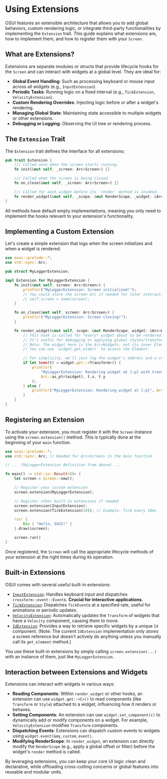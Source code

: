 # Using Extensions

OSUI features an extensible architecture that allows you to add global behaviors, custom rendering logic, or integrate third-party functionalities by implementing the `Extension` trait. This guide explains what extensions are, how to implement them, and how to register them with your `Screen`.

## What are Extensions?

Extensions are separate modules or structs that provide lifecycle hooks for the `Screen` and can interact with widgets at a global level. They are ideal for:

*   **Global Event Handling**: Such as processing keyboard or mouse input across all widgets (e.g., `InputExtension`).
*   **Periodic Tasks**: Running logic on a fixed interval (e.g., `TickExtension`, `VelocityExtension`).
*   **Custom Rendering Overrides**: Injecting logic before or after a widget's rendering.
*   **Managing Global State**: Maintaining state accessible to multiple widgets or other extensions.
*   **Debugging or Logging**: Observing the UI tree or rendering process.

## The `Extension` Trait

The `Extension` trait defines the interface for all extensions:

```rust
pub trait Extension {
    /// Called once when the screen starts running.
    fn init(&mut self, _screen: Arc<Screen>) {}

    /// Called when the screen is being closed.
    fn on_close(&mut self, _screen: Arc<Screen>) {}

    /// Called for each widget before its `render` method is invoked.
    fn render_widget(&mut self, _scope: &mut RenderScope, _widget: &Arc<Widget>) {}
}
```

All methods have default empty implementations, meaning you only need to implement the hooks relevant to your extension's functionality.

## Implementing a Custom Extension

Let's create a simple extension that logs when the screen initializes and when a widget is rendered.

```rust
use osui::prelude::*;
use std::sync::Arc;

pub struct MyLoggerExtension;

impl Extension for MyLoggerExtension {
    fn init(&mut self, screen: Arc<Screen>) {
        println!("MyLoggerExtension: Screen initialized!");
        // You could store the screen Arc if needed for later interaction
        // self.screen = Some(screen);
    }

    fn on_close(&mut self, screen: Arc<Screen>) {
        println!("MyLoggerExtension: Screen closing!");
    }

    fn render_widget(&mut self, scope: &mut RenderScope, widget: &Arc<Widget>) {
        // This hook is called for *every* widget about to be rendered.
        // It's useful for debugging or applying global styles/transforms.
        // Note: The widget here is the Arc<Widget>, not its inner Element.
        // You can use `widget.get_elem()` to access the Element.

        // For simplicity, we'll just log the widget's address and a component if it has one.
        if let Some(t) = widget.get::<Transform>() {
            println!(
                "MyLoggerExtension: Rendering widget at {:p} with transform: x={:?} y={:?}",
                Arc::as_ptr(widget), t.x, t.y
            );
        } else {
            println!("MyLoggerExtension: Rendering widget at {:p}", Arc::as_ptr(widget));
        }
    }
}
```

## Registering an Extension

To activate your extension, you must register it with the `Screen` instance using the `screen.extension()` method. This is typically done at the beginning of your `main` function.

```rust
use osui::prelude::*;
use std::sync::Arc; // Needed for Arc<Screen> in the main function

// ... (MyLoggerExtension definition from above) ...

fn main() -> std::io::Result<()> {
    let screen = Screen::new();

    // Register your custom extension
    screen.extension(MyLoggerExtension);

    // Register other built-in extensions if needed
    screen.extension(InputExtension);
    screen.extension(TickExtension(10)); // Example: Tick every 10ms

    rsx! {
        Div { "Hello, OSUI!" }
    }.draw(&screen);

    screen.run()
}
```

Once registered, the `Screen` will call the appropriate lifecycle methods of your extension at the right times during its operation.

## Built-in Extensions

OSUI comes with several useful built-in extensions:

*   [`InputExtension`](/docs/reference/extensions_api.md#inputextension): Handles keyboard input and dispatches `crossterm::event::Event`s. **Crucial for interactive applications.**
*   [`TickExtension`](/docs/reference/extensions_api.md#tickextension): Dispatches `TickEvent`s at a specified rate, useful for animations or periodic updates.
*   [`VelocityExtension`](/docs/reference/extensions_api.md#velocityextension): Automatically updates the `Transform` of widgets that have a `Velocity` component, causing them to move.
*   [`IdExtension`](/docs/reference/extensions_api.md#idextension): Provides a way to retrieve specific widgets by a unique `Id` component. (Note: The current `IdExtension` implementation only *stores* a screen reference but doesn't actively do anything unless you manually call its `get_element` method.)

You use these built-in extensions by simply calling `screen.extension(...)` with an instance of them, just like `MyLoggerExtension`.

## Interaction between Extensions and Widgets

Extensions can interact with widgets in various ways:

*   **Reading Components**: Within `render_widget` or other hooks, an extension can use `widget.get::<C>()` to read components (like `Transform` or `Style`) attached to a widget, influencing how it renders or behaves.
*   **Setting Components**: An extension can use `widget.set_component(c)` to dynamically add or modify components on a widget. For example, `VelocityExtension` modifies `Transform` components.
*   **Dispatching Events**: Extensions can dispatch custom events to widgets using `widget.event(&my_custom_event)`.
*   **Modifying RenderScope**: In `render_widget`, an extension can directly modify the `RenderScope` (e.g., apply a global offset or filter) before the widget's `render` method is called.

By leveraging extensions, you can keep your core UI logic clean and declarative, while offloading cross-cutting concerns or global features into reusable and modular units.



